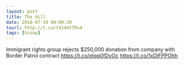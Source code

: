 ```yaml
---
layout: post
title: The Hill
date: 2018-07-19 00:00:20
tourl: http://t.co/t414UtTRv4
tags: [Group]
---
```

Immigrant rights group rejects $250,000 donation from company with Border Patrol contract https://t.co/elqg0fDyOc https://t.co/1xDlFPPOhh